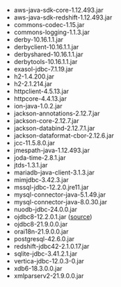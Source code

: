 * aws-java-sdk-core-1.12.493.jar
* aws-java-sdk-redshift-1.12.493.jar
* commons-codec-1.15.jar
* commons-logging-1.1.3.jar
* derby-10.16.1.1.jar
* derbyclient-10.16.1.1.jar
* derbyshared-10.16.1.1.jar
* derbytools-10.16.1.1.jar
* exasol-jdbc-7.1.19.jar
* h2-1.4.200.jar
* h2-2.1.214.jar
* httpclient-4.5.13.jar
* httpcore-4.4.13.jar
* ion-java-1.0.2.jar
* jackson-annotations-2.12.7.jar
* jackson-core-2.12.7.jar
* jackson-databind-2.12.7.1.jar
* jackson-dataformat-cbor-2.12.6.jar
* jcc-11.5.8.0.jar
* jmespath-java-1.12.493.jar
* joda-time-2.8.1.jar
* jtds-1.3.1.jar
* mariadb-java-client-3.1.3.jar
* mimjdbc-3.42.3.jar
* mssql-jdbc-12.2.0.jre11.jar
* mysql-connector-java-5.1.49.jar
* mysql-connector-java-8.0.30.jar
* nuodb-jdbc-24.0.0.jar
* ojdbc8-12.2.0.1.jar ([source](https://repo1.maven.org/maven2/com/oracle/database/jdbc/ojdbc8/12.2.0.1/))
* ojdbc8-21.9.0.0.jar
* orai18n-21.9.0.0.jar
* postgresql-42.6.0.jar
* redshift-jdbc42-2.1.0.17.jar
* sqlite-jdbc-3.41.2.1.jar
* vertica-jdbc-12.0.3-0.jar
* xdb6-18.3.0.0.jar
* xmlparserv2-21.9.0.0.jar